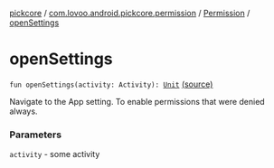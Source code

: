 [pickcore](../../index.md) / [com.lovoo.android.pickcore.permission](../index.md) / [Permission](index.md) / [openSettings](./open-settings.md)

# openSettings

`fun openSettings(activity: Activity): `[`Unit`](https://kotlinlang.org/api/latest/jvm/stdlib/kotlin/-unit/index.html) [(source)](https://github.com/lovoo/android-pickpic/blob/master/pickcore/src/main/kotlin/com/lovoo/android/pickcore/permission/Permission.kt#L91)

Navigate to the App setting. To enable permissions that were denied always.

### Parameters

`activity` - some activity